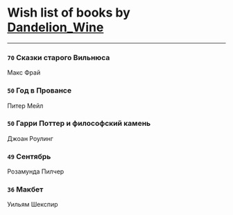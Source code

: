# Wish list of books by [Dandelion_Wine](http://vk.com/id58602788)
---

### `70` Сказки старого Вильнюса
Макс Фрай

### `50` Год в Провансе
Питер Мейл

### `50` Гарри Поттер и философский камень
Джоан Роулинг

### `49` Сентябрь
Розамунда Пилчер

### `36` Макбет
Уильям Шекспир

